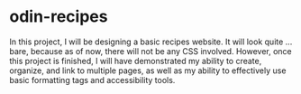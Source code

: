 # odin-recipes
In this project, I will be designing a basic recipes website. It will look quite ... bare, because as of now, there will not be any CSS involved. However, once this project is finished, I will have demonstrated my ability to create, organize, and link to multiple pages, as well as my ability to effectively use basic formatting tags and accessibility tools.